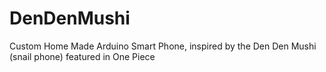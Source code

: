 # DenDenMushi

Custom Home Made Arduino Smart Phone, inspired by the Den Den Mushi (snail phone) featured in One Piece
